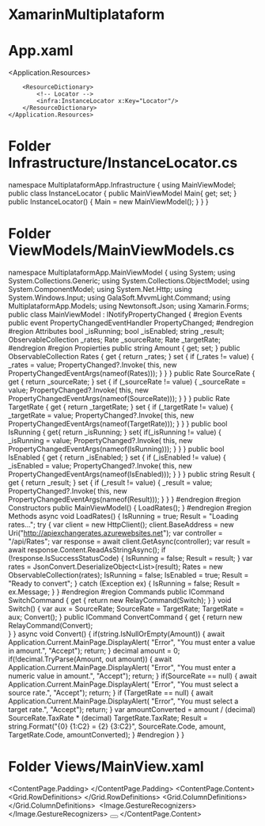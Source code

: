 # XamarinMultiplataform

# App.xaml

<?xml version="1.0" encoding="utf-8"?>
<Application xmlns="http://xamarin.com/schemas/2014/forms" 
    xmlns:x="http://schemas.microsoft.com/winfx/2009/xaml" 
    xmlns:infra="clr-namespace:MultiplataformApp.Infrastructure"
    x:Class="MultiplataformApp.App">
	<Application.Resources>
		<!-- Application resource dictionary -->
		
		<ResourceDictionary>
			<!-- Locator --> 
			<infra:InstanceLocator x:Key="Locator"/>       
		</ResourceDictionary>
	</Application.Resources>
</Application>

# Folder Infrastructure/InstanceLocator.cs

namespace MultiplataformApp.Infrastructure
{
    using MainViewModel;
    public class InstanceLocator
    {
        public MainViewModel Main{ get; set; }
        public InstanceLocator()
        {
            Main = new MainViewModel();
        }
    }
}


# Folder ViewModels/MainViewModels.cs
namespace MultiplataformApp.MainViewModel
{
    using System;
    using System.Collections.Generic;
    using System.Collections.ObjectModel;
    using System.ComponentModel;
    using System.Net.Http;
    using System.Windows.Input;
    using GalaSoft.MvvmLight.Command;
    using MultiplataformApp.Models;
    using Newtonsoft.Json;
    using Xamarin.Forms;
    public class MainViewModel : INotifyPropertyChanged
    {
        #region Events
        public event PropertyChangedEventHandler PropertyChanged;
        #endregion
        #region Attributes
        bool _isRunning;
        bool _isEnabled;
        string _result;
        ObservableCollection<Rate> _rates;
        Rate _sourceRate;
        Rate _targetRate;
        #endregion
        #region Propierties
        public string Amount
        {
            get;
            set;
        }
        public ObservableCollection<Rate> Rates
        {
            get
            {
                return _rates;
            }
            set
            {
                if (_rates != value)
                {
                    _rates = value;
                    PropertyChanged?.Invoke(
                        this,
                        new PropertyChangedEventArgs(nameof(Rates)));
                }
            }
        }
        public Rate SourceRate
        {
            get
            {
                return _sourceRate;
            }
            set
            {
                if (_sourceRate != value)
                {
                    _sourceRate = value;
                    PropertyChanged?.Invoke(
                        this,
                        new PropertyChangedEventArgs(nameof(SourceRate)));
                }
            }
        }
        public Rate TargetRate
        {
            get
            {
                return _targetRate;
            }
            set
            {
                if (_targetRate != value)
                {
                    _targetRate = value;
                    PropertyChanged?.Invoke(
                        this,
                        new PropertyChangedEventArgs(nameof(TargetRate)));
                }
            }
        }
        public bool IsRunning
        {
            get{
                return _isRunning; 
            }
            set{
                if(_isRunning != value)
                {
                    _isRunning = value;
                    PropertyChanged?.Invoke(
                        this,
                        new PropertyChangedEventArgs(nameof(IsRunning)));
                }
            }
        }
        public bool IsEnabled
        {
            get
            {
                return _isEnabled;
            }
            set
            {
                if (_isEnabled != value)
                {
                    _isEnabled = value;
                    PropertyChanged?.Invoke(
                        this,
                        new PropertyChangedEventArgs(nameof(IsEnabled)));
                }
            }
        }
        public string Result
        {
            get
            {
                return _result;
            }
            set
            {
                if (_result != value)
                {
                    _result = value;
                    PropertyChanged?.Invoke(
                        this,
                        new PropertyChangedEventArgs(nameof(Result)));
                }
            }
        }
        #endregion
        #region Constructors
        public MainViewModel()
        {
            LoadRates();
        }
        #endregion
        #region Methods
        async void LoadRates()
        {
            IsRunning = true;
            Result = "Loading rates...";
            try
            {
                var client = new HttpClient();
                client.BaseAddress = new 
                    Uri("http://apiexchangerates.azurewebsites.net");
                var controller = "/api/Rates";
                var response = await client.GetAsync(controller);
                var result = await response.Content.ReadAsStringAsync();
                if (!response.IsSuccessStatusCode)
                {
                    IsRunning = false;
                    Result = result;
                }
                var rates = JsonConvert.DeserializeObject<List<Rate>>(result);
                Rates = new ObservableCollection<Rate>(rates);
                IsRunning = false;
                IsEnabled = true;
                Result = "Ready to convert";
            }
            catch (Exception ex)
            {
                IsRunning = false;
                Result = ex.Message;
            }
        }
        #endregion
        #region Commands
        public ICommand SwitchCommand
        {
            get
            {
                return new RelayCommand(Switch);
            }
        }
        void Switch()
        {
            var aux = SourceRate;
            SourceRate = TargetRate;
            TargetRate = aux;
            Convert();
        }
        public ICommand ConvertCommand
        {
            get
            {
                return new RelayCommand(Convert);   
            }
        }
        async void Convert()
        {
            if(string.IsNullOrEmpty(Amount))
            {
                await Application.Current.MainPage.DisplayAlert(
                    "Error", 
                    "You must enter a value in amount.", 
                    "Accept");
                return;
            }
            decimal amount = 0;
            if(!decimal.TryParse(Amount, out amount))
            {
                await Application.Current.MainPage.DisplayAlert(
                    "Error",
                    "You must enter a numeric value in amount.",
                    "Accept");
                return;
            }
            if(SourceRate == null)
            {
                await Application.Current.MainPage.DisplayAlert(
                    "Error",
                    "You must select a source rate.",
                    "Accept");
                return;
            }
            if (TargetRate == null)
            {
                await Application.Current.MainPage.DisplayAlert(
                    "Error",
                    "You must select a target rate.",
                    "Accept");
                return;
            }
            var amountConverted = amount / 
                                (decimal) SourceRate.TaxRate * 
                                (decimal) TargetRate.TaxRate;
            Result = string.Format("{0} {1:C2} = {2} {3:C2}", 
                                   SourceRate.Code, 
                                   amount, 
                                   TargetRate.Code, 
                                   amountConverted);
        }
        #endregion
    }
}

# Folder Views/MainView.xaml

<?xml version="1.0" encoding="UTF-8"?>
<ContentPage 
    xmlns="http://xamarin.com/schemas/2014/forms" 
    xmlns:x="http://schemas.microsoft.com/winfx/2009/xaml" 
    x:Class="MultiplataformApp.Views.MainView"
    BindingContext="{Binding Main, Source={StaticResource Locator}}">
    <ContentPage.Padding>
        <OnPlatform 
            x:TypeArguments="Thickness" 
        iOS="20,30,20,10"
        Android="10"/>
    </ContentPage.Padding>
    <ContentPage.Content>
        <StackLayout>
            <Label 
                FontAttributes="Bold"
                FontSize="Large"
                HorizontalOptions="Center"
                Text="Foreign Exchange"
                Margin="10">
            </Label>
            <Grid>
                <Grid.RowDefinitions>
                    <RowDefinition Height="*"/>
                    <RowDefinition Height="*"/>
                    <RowDefinition Height="*"/>
                </Grid.RowDefinitions>
                <Grid.ColumnDefinitions>
                    <ColumnDefinition Width=".5*"/>
                    <ColumnDefinition Width="*"/>
                    <ColumnDefinition Width=".3*"/>
                </Grid.ColumnDefinitions>
                <Label
                    Grid.Column="0"
                    Grid.Row="0"
                    Text="Amount:"
                    VerticalOptions="Center">
                </Label>
                <Entry
                    Grid.Column="1"
                    Grid.Row="0"
                    Grid.ColumnSpan="2"
                    Text="{Binding Amount, Mode=TwoWay}"
                    Placeholder="Enter the amount to">
                </Entry>
                <Label
                    Grid.Column="0"
                    Grid.Row="1"
                    Text="Source rate:"
                    VerticalOptions="Center">
                </Label>
                <Picker
                    Grid.Column="1"
                    Grid.Row="1"
                    ItemDisplayBinding="{Binding Name}"
                    ItemsSource="{Binding Rates}"
                    SelectedItem="{Binding SourceRate}"
                    Title="Select a source rate...">
                </Picker>
                <Label
                    Grid.Column="0"
                    Grid.Row="2"
                    Text="Target rate:"
                    VerticalOptions="Center">
                </Label>
                <Picker
                    Grid.Column="1"
                    Grid.Row="2"
                    ItemDisplayBinding="{Binding Name}"
                    ItemsSource="{Binding Rates}"
                    SelectedItem="{Binding TargetRate}"
                    Title="Select a target rate...">
                </Picker>
                <Image
                    Grid.Column="2"
                    Grid.Row="1"
                    Grid.RowSpan="2"
                    HeightRequest="40"
                    Source="switchIcon.png"
                    WidthRequest="40">
                    <Image.GestureRecognizers>
                        <TapGestureRecognizer Command="{Binding SwitchCommand}"/>
                    </Image.GestureRecognizers>
                </Image>
            </Grid>
            <ActivityIndicator
                IsRunning="{Binding IsRunning, Mode=TwoWay}">
            </ActivityIndicator>
            <Button
                Command="{Binding ConvertCommand}"
                BackgroundColor="Navy"
                BorderRadius="20"
                HeightRequest="50"
                FontAttributes="Bold"
                IsEnabled= "{Binding IsEnabled, Mode=TwoWay}"
                Text="Convert"
                TextColor="White">
            </Button>
            <Label
                BackgroundColor="Silver"
                FontSize="Large"
                HorizontalTextAlignment="Center"
                Margin="0,10"
                Text="{Binding Result, Mode=TwoWay}"
                VerticalOptions="FillAndExpand"
                VerticalTextAlignment="Center">
            </Label>
        </StackLayout>
	</ContentPage.Content>
</ContentPage>
